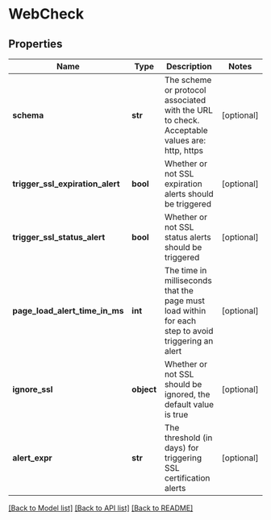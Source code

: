 # WebCheck

## Properties
Name | Type | Description | Notes
------------ | ------------- | ------------- | -------------
**schema** | **str** | The scheme or protocol associated with the URL to check. Acceptable values are: http, https | [optional] 
**trigger_ssl_expiration_alert** | **bool** | Whether or not SSL expiration alerts should be triggered | [optional] 
**trigger_ssl_status_alert** | **bool** | Whether or not SSL status alerts should be triggered | [optional] 
**page_load_alert_time_in_ms** | **int** | The time in milliseconds that the page must load within for each step to avoid triggering an alert | [optional] 
**ignore_ssl** | **object** | Whether or not SSL should be ignored, the default value is true | [optional] 
**alert_expr** | **str** | The threshold (in days) for triggering SSL certification alerts | [optional] 

[[Back to Model list]](../README.md#documentation-for-models) [[Back to API list]](../README.md#documentation-for-api-endpoints) [[Back to README]](../README.md)



